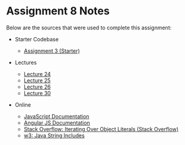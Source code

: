 # Assignment 8 Notes

Below are the sources that were used to complete this assignment:
- Starter Codebase
    - [Assignment 3 (Starter)](https://github.com/jhu-ep-coursera/fullstack-course5/tree/master/assignments/assignment3/assignment3-starter-code)

- Lectures
    - [Lecture 24](https://github.com/jhu-ep-coursera/fullstack-course5/tree/master/examples/Lecture24)
    - [Lecture 25](https://github.com/jhu-ep-coursera/fullstack-course5/tree/master/examples/Lecture25)
    - [Lecture 26](https://github.com/jhu-ep-coursera/fullstack-course5/tree/master/examples/Lecture26)
    - [Lecture 30](https://github.com/jhu-ep-coursera/fullstack-course5/tree/master/examples/Lecture30)

- Online
    - [JavaScript Documentation](https://developer.mozilla.org/en-US/docs/Web/JavaScript)
    - [Angular JS Documentation](https://docs.angularjs.org/guide)
    - [Stack Overflow: Iterating Over Object Literals (Stack Overflow)](https://stackoverflow.com/questions/9354834/iterate-over-object-literal-values)
    - [w3: Java String Includes](https://www.w3schools.com/jsref/jsref_includes.asp)
